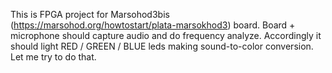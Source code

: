 This is FPGA project for Marsohod3bis (https://marsohod.org/howtostart/plata-marsokhod3) board.
Board + microphone should capture audio and do frequency analyze.
Accordingly it should light RED / GREEN / BLUE leds making sound-to-color conversion.
Let me try to do that.
